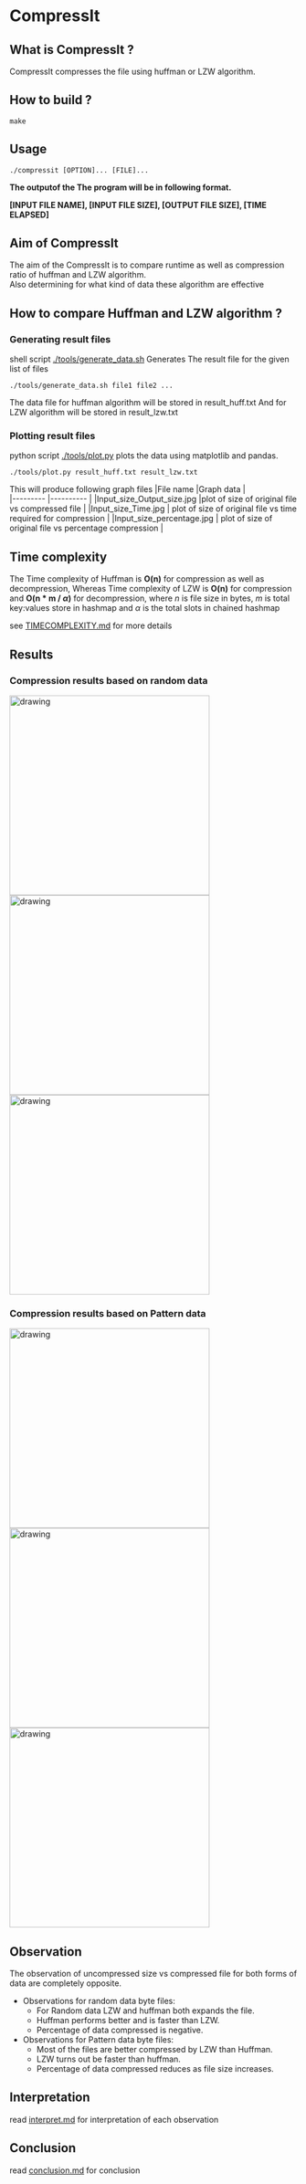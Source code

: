# CompressIt


## What is CompressIt ?
CompressIt compresses the file using huffman or LZW algorithm. 

## How to build ?
```shell
make
```

## Usage
```shell
./compressit [OPTION]... [FILE]...
```  
<strong> The outputof the The program will be in following format.

\[INPUT FILE NAME], \[INPUT FILE SIZE], \[OUTPUT FILE SIZE], \[TIME ELAPSED] </strong>


## Aim of CompressIt 
The aim of the CompressIt is to compare runtime as well as compression ratio
of huffman and LZW algorithm.  
Also determining for what kind of data these algorithm are effective


## How to compare Huffman and LZW algorithm ?

### Generating result files  
shell script [./tools/generate_data.sh](tools/generate_data.sh) Generates The result file for the given list of files
```shell
./tools/generate_data.sh file1 file2 ...
```
The data file for huffman algorithm will be stored in result_huff.txt
And for LZW algorithm will be stored in result_lzw.txt

### Plotting result files  
python script [./tools/plot.py](tools/plot.py) plots the data using matplotlib and pandas.
```shell
./tools/plot.py result_huff.txt result_lzw.txt
``` 

This will produce following graph files
|File name						|Graph data														 |	
|---------						|----------														 |
|Input_size_Output_size.jpg  	 |plot of size of original file vs compressed file   			   	|
|Input_size_Time.jpg			 | plot of size of original file vs time required for compression	|
|Input_size_percentage.jpg 		 | plot of size of original file vs percentage compression 			|

## Time complexity 
The Time complexity of Huffman is **O(n)** for compression as well as decompression, Whereas Time complexity of LZW is **O(n)** for compression and **O(n * m / _&alpha;_)** for decompression, where *n* is file size in bytes, *m* is total key:values store in hashmap and *_&alpha;_* is the total slots in chained hashmap 

see [TIMECOMPLEXITY.md](TIMECOMPLEXITY.md) for more details




## Results

### Compression results based on random data
<img src="results/randomdata/Input_size_Output_size.jpg" alt="drawing" name="uncompressed size vs compressed size" width="350"/>
<img src="results/randomdata/Input_size_Time.jpg" alt="drawing" name="uncompressed size vs Time" width="350"/>
<img src="results/randomdata/Input_size_percentage.jpg" alt="drawing" name="uncompressed size vs percentage" width="350"/>

### Compression results based on Pattern data
<img src="results/patterndata/Input_size_Output_size.jpg" alt="drawing" name="uncompressed vs compressed" width="350"/>
<img src="results/patterndata/Input_size_Time.jpg" alt="drawing" name="uncompressed vs Time" width="350"/>
<img src="results/patterndata/Input_size_percentage.jpg" alt="drawing" name="uncompressed size vs percentage" width="350"/>

## Observation
The observation of uncompressed size vs compressed file for both forms of data are completely opposite.
* Observations for random data byte files:
	* For Random data LZW and huffman both expands the file. 
	* Huffman performs better and is faster than LZW.
	* Percentage of data compressed is negative.
* Observations for Pattern data byte files:
	* Most of the files are better compressed by LZW than Huffman.
	* LZW turns out be faster than huffman. 
	* Percentage of data compressed reduces as file size increases.

## Interpretation
read [interpret.md](./results/INTERPRET.md) for interpretation of each observation

## Conclusion
read [conclusion.md](./results/CONCLUSION.md) for conclusion




















